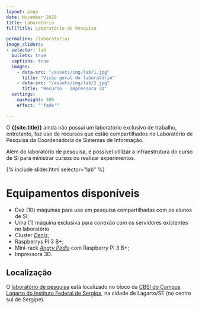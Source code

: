 ```yaml
---
layout: page
date: November 2019
title: Laboratório
fullTitle: Laboratório de Pesquisa

permalink: /laboratorio/
image_sliders:
- selector: lab
  bullets: true
  captions: true
  images:
    - data-src: "/assets/img/lab/1.jpg"
      title: "Visão geral do laboratório"
    - data-src: "/assets/img/lab/2.jpg"
      title: "Recurso - Impressora 3D"
  settings:
    maxHeight: 300
    effect: "'fade'"

---
```



O **{{site.title}}** ainda não possui um laboratório exclusivo de trabalho, entretanto, faz uso de recursos que estão compartilhados no Laboratório de Pesquisa da Coordenadoria de Sistemas de Informação.

Além do laboratório de pesquisa, é possível utilizar a infraestrutura do curso de SI para ministrar cursos ou realizar experimentos.


{% include slider.html selector="lab" %}


# Equipamentos disponíveis

- Dez (10) máquinas para uso em pesquisa compartilhadas com os alunos de SI;
- Uma (1) máquina exclusiva para conexão com os servidores existentes no laboratório
- Cluster [*Denis*](../projetos/9999-11-05-denis);
- Raspberrys PI 3 B+;
- Mini-rack [_Angry *Pirdis*_](../projetos/2019-11-05-angrypirds) com Raspberry PI 3 B+;
- Impressora 3D.


## Localização

O [laboratório de pesquisa](/laboratorio) está localizado no bloco da [CBSI do Campus Lagarto do Instituto Federal de Sergipe](http://www.ifs.edu.br/lagarto), na cidade de Lagarto/SE (no centro sul de Sergipe).


